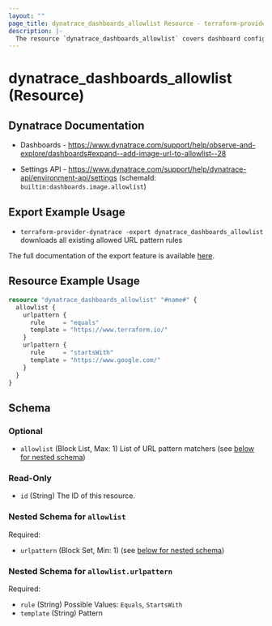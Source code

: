 ```yaml
---
layout: ""
page_title: dynatrace_dashboards_allowlist Resource - terraform-provider-dynatrace"
description: |-
  The resource `dynatrace_dashboards_allowlist` covers dashboard configuration for allowed URL pattern rules
---
```


# dynatrace_dashboards_allowlist (Resource)

## Dynatrace Documentation

- Dashboards - https://www.dynatrace.com/support/help/observe-and-explore/dashboards#expand--add-image-url-to-allowlist--28

- Settings API - https://www.dynatrace.com/support/help/dynatrace-api/environment-api/settings (schemaId: `builtin:dashboards.image.allowlist`)

## Export Example Usage

- `terraform-provider-dynatrace -export dynatrace_dashboards_allowlist` downloads all existing allowed URL pattern rules

The full documentation of the export feature is available [here](https://registry.terraform.io/providers/dynatrace-oss/dynatrace/latest/docs/guides/export-v2).

## Resource Example Usage

```terraform
resource "dynatrace_dashboards_allowlist" "#name#" {
  allowlist {
    urlpattern {
      rule     = "equals"
      template = "https://www.terraform.io/"
    }
    urlpattern {
      rule     = "startsWith"
      template = "https://www.google.com/"
    }
  }
}
```

<!-- schema generated by tfplugindocs -->
## Schema

### Optional

- `allowlist` (Block List, Max: 1) List of URL pattern matchers (see [below for nested schema](#nestedblock--allowlist))

### Read-Only

- `id` (String) The ID of this resource.

<a id="nestedblock--allowlist"></a>
### Nested Schema for `allowlist`

Required:

- `urlpattern` (Block Set, Min: 1) (see [below for nested schema](#nestedblock--allowlist--urlpattern))

<a id="nestedblock--allowlist--urlpattern"></a>
### Nested Schema for `allowlist.urlpattern`

Required:

- `rule` (String) Possible Values: `Equals`, `StartsWith`
- `template` (String) Pattern
 